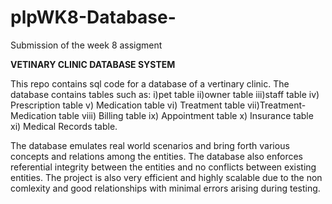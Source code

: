 # plpWK8-Database-
Submission of the week 8 assigment

**VETINARY CLINIC DATABASE SYSTEM**

This repo contains sql code for a database of a vertinary clinic. The database contains tables such as:
i)pet table
ii)owner table
iii)staff table
iv) Prescription table
v) Medication table
vi) Treatment table
vii)Treatment-Medication table
viii) Billing table
ix) Appointment table
x) Insurance table
xi) Medical Records table.

The database emulates real world scenarios and bring forth various concepts and relations among the entities. The database also enforces referential integrity between the entities and no conflicts between existing entities.
The project is also very efficient and highly scalable due to the non comlexity and good relationships with minimal errors arising during testing.

